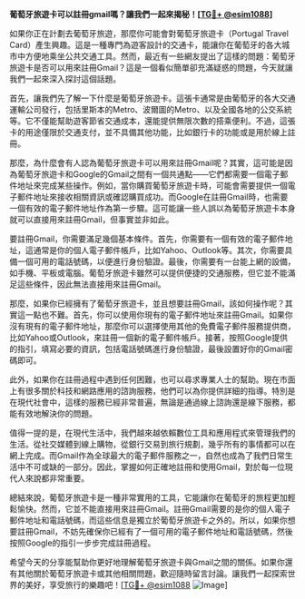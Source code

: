 **葡萄牙旅遊卡可以註冊gmail嗎？讓我們一起來揭秘！[[TG💪+ @esim1088](https://t.me/s/esim1088)]**

如果你正在計劃去葡萄牙旅遊，那麼你可能會對葡萄牙旅遊卡（Portugal Travel Card）產生興趣。這是一種專門為遊客設計的交通卡，能讓你在葡萄牙的各大城市中方便地乘坐公共交通工具。然而，最近有一些網友提出了這樣的問題：葡萄牙旅遊卡是否可以用來註冊Gmail？這是一個看似簡單卻充滿疑惑的問題，今天就讓我們一起來深入探討這個話題。

首先，讓我們先了解一下什麼是葡萄牙旅遊卡。這張卡通常是由葡萄牙的各大交通運輸公司發行，包括里斯本的Metro、波爾圖的Metro、以及全國各地的公交系統等。它不僅能幫助遊客節省交通成本，還能提供無限次數的搭乘便利。不過，這張卡的用途僅限於交通支付，並不具備其他功能，比如銀行卡的功能或是用於線上註冊。

那麼，為什麼會有人認為葡萄牙旅遊卡可以用來註冊Gmail呢？其實，這可能是因為葡萄牙旅遊卡和Google的Gmail之間有一個共通點——它們都需要一個電子郵件地址來完成某些操作。例如，當你購買葡萄牙旅遊卡時，可能會需要提供一個電子郵件地址來接收相關資訊或確認購買成功。而Google在註冊Gmail時，也需要一個有效的電子郵件地址作為第一步驟。這可能讓一些人誤以為葡萄牙旅遊卡本身就可以直接用來註冊Gmail，但事實並非如此。

要註冊Gmail，你需要滿足幾個基本條件。首先，你需要有一個有效的電子郵件地址，這通常是你的個人電子郵件帳戶，比如Yahoo、Outlook等。其次，你需要具備一個可用的電話號碼，以便進行身份驗證。最後，你需要有一台能上網的設備，如手機、平板或電腦。葡萄牙旅遊卡雖然可以提供便捷的交通服務，但它並不能滿足這些條件，因此無法直接用來註冊Gmail。

那麼，如果你已經擁有了葡萄牙旅遊卡，並且想要註冊Gmail，該如何操作呢？其實這一點也不難。首先，你可以使用你現有的電子郵件地址來註冊Gmail。如果你沒有現有的電子郵件地址，那麼你可以選擇使用其他的免費電子郵件服務提供商，比如Yahoo或Outlook，來註冊一個新的電子郵件帳戶。接著，按照Google提供的指引，填寫必要的資訊，包括電話號碼進行身份驗證，最後設置好你的Gmail密碼即可。

此外，如果你在註冊過程中遇到任何困難，也可以尋求專業人士的幫助。現在市面上有很多關於科技和網路應用的諮詢服務，他們可以為你提供詳細的指導。特別是在現代社會中，這樣的服務已經非常普遍，無論是通過線上諮詢還是線下服務，都能有效地解決你的問題。

值得一提的是，在現代生活中，我們越來越依賴數位工具和應用程式來管理我們的生活。從社交媒體到線上購物，從銀行交易到旅行規劃，幾乎所有的事情都可以在網上完成。而Gmail作為全球最大的電子郵件服務之一，自然也成為了我們日常生活中不可或缺的一部分。因此，掌握如何正確地註冊和使用Gmail，對於每一位現代人來說都非常重要。

總結來說，葡萄牙旅遊卡是一種非常實用的工具，它能讓你在葡萄牙的旅程更加輕鬆愉快。然而，它並不能直接用來註冊Gmail。註冊Gmail需要的是你的個人電子郵件地址和電話號碼，而這些信息是獨立於葡萄牙旅遊卡之外的。所以，如果你想要註冊Gmail，不妨先確保你已經有了一個可用的電子郵件地址和電話號碼，然後按照Google的指引一步步完成註冊過程。

希望今天的分享能幫助你更好地理解葡萄牙旅遊卡與Gmail之間的關係。如果你還有其他關於葡萄牙旅遊卡或其他相關問題，歡迎隨時留言討論。讓我們一起探索世界的美好，享受旅行的樂趣吧！[[TG💪+ @esim1088](https://t.me/s/esim1088) ![Image](https://i.postimg.cc/4NQfJmqS/Snipaste-2025-05-13-00-14-12.png)]